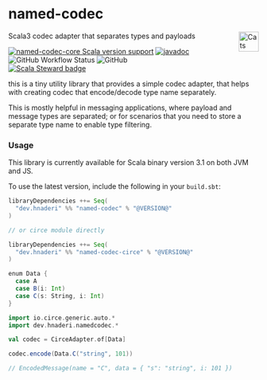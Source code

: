 # named-codec
Scala3 codec adapter that separates types and payloads
<a href="https://typelevel.org/cats/"><img src="https://typelevel.org/cats/img/cats-badge.svg" height="40px" align="right" alt="Cats friendly" /></a>

[![named-codec-core Scala version support](https://index.scala-lang.org/hnaderi/named-codec/named-codec/latest.svg?style=flat-square)](https://index.scala-lang.org/hnaderi/named-codec/named-codec)
[![javadoc](https://javadoc.io/badge2/dev.hnaderi/named-codec-docs_3/scaladoc.svg?style=flat-square)](https://javadoc.io/doc/dev.hnaderi/named-codec-docs_3) 
<img alt="GitHub Workflow Status" src="https://img.shields.io/github/actions/workflow/status/hnaderi/named-codec/ci.yml?style=flat-square">
<img alt="GitHub" src="https://img.shields.io/github/license/hnaderi/named-codec?style=flat-square">  
[![Scala Steward badge](https://img.shields.io/badge/Scala_Steward-helping-blue.svg?style=flat-square&logo=data:image/png;base64,iVBORw0KGgoAAAANSUhEUgAAAA4AAAAQCAMAAAARSr4IAAAAVFBMVEUAAACHjojlOy5NWlrKzcYRKjGFjIbp293YycuLa3pYY2LSqql4f3pCUFTgSjNodYRmcXUsPD/NTTbjRS+2jomhgnzNc223cGvZS0HaSD0XLjbaSjElhIr+AAAAAXRSTlMAQObYZgAAAHlJREFUCNdNyosOwyAIhWHAQS1Vt7a77/3fcxxdmv0xwmckutAR1nkm4ggbyEcg/wWmlGLDAA3oL50xi6fk5ffZ3E2E3QfZDCcCN2YtbEWZt+Drc6u6rlqv7Uk0LdKqqr5rk2UCRXOk0vmQKGfc94nOJyQjouF9H/wCc9gECEYfONoAAAAASUVORK5CYII=)](https://scala-steward.org)

this is a tiny utility library that provides a simple codec adapter, 
that helps with creating codec that encode/decode type name separately.

This is mostly helpful in messaging applications, where payload and message types are separated;
or for scenarios that you need to store a separate type name to enable type filtering.

### Usage

This library is currently available for Scala binary version 3.1 on both JVM and JS.

To use the latest version, include the following in your `build.sbt`:

```scala
libraryDependencies ++= Seq(
  "dev.hnaderi" %% "named-codec" % "@VERSION@"
)

// or circe module directly

libraryDependencies ++= Seq(
  "dev.hnaderi" %% "named-codec-circe" % "@VERSION@"
)
```

```scala
enum Data {
  case A
  case B(i: Int)
  case C(s: String, i: Int)
}

import io.circe.generic.auto.*
import dev.hnaderi.namedcodec.*

val codec = CirceAdapter.of[Data]

codec.encode(Data.C("string", 101))

// EncodedMessage(name = "C", data = { "s": "string", i: 101 })
```
